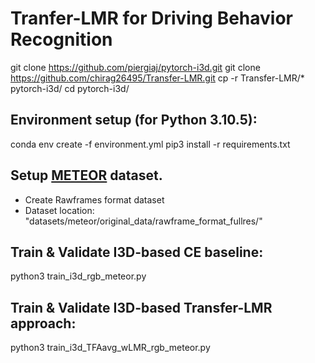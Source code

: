 # Tranfer-LMR for Driving Behavior Recognition

git clone https://github.com/piergiaj/pytorch-i3d.git
git clone https://github.com/chirag26495/Transfer-LMR.git
cp -r Transfer-LMR/* pytorch-i3d/
cd pytorch-i3d/

## Environment setup (for Python 3.10.5):
conda env create -f environment.yml
pip3 install -r requirements.txt

## Setup [METEOR](https://github.com/GAMMA-UMD/METEOR.git) dataset.
- Create Rawframes format dataset
- Dataset location: "datasets/meteor/original_data/rawframe_format_fullres/"

## Train & Validate I3D-based CE baseline:
python3 train_i3d_rgb_meteor.py

## Train & Validate I3D-based Transfer-LMR approach:
python3 train_i3d_TFAavg_wLMR_rgb_meteor.py



